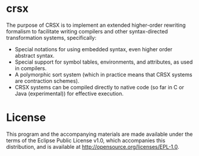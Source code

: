 crsx
====
The purpose of CRSX is to implement an extended higher-order rewriting formalism to facilitate writing compilers
and other syntax-directed transformation systems, specifically:

* Special notations for using embedded syntax, even higher order abstract syntax.
* Special support for symbol tables, environments, and attributes, as used in compilers.
* A polymorphic sort system (which in practice means that CRSX systems are contraction schemes).
* CRSX systems can be compiled directly to native code (so far in C or Java (experimental)) for effective execution.

License
=======

This program and the accompanying materials are made available under the terms of the Eclipse Public License v1.0, 
which accompanies this distribution, and is available at http://opensource.org/licenses/EPL-1.0.
